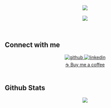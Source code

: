 <div align="center"><img src="https://spotify-github-profile.vercel.app/api/view?uid=q0mpf91k0684gaellarx08d71&cover_image=true&theme=default" /></div>  

<br/>  

<div align="center">
<img src="https://komarev.com/ghpvc/?username=foresthpark&&style=flat-square" align="center" />
</div>  
  

<br/>  


<br />



## Connect with me  
<div align="center">
<a href="https://github.com/foresthpark" target="_blank">
<img src=https://img.shields.io/badge/github-%2324292e.svg?&style=for-the-badge&logo=github&logoColor=white alt=github style="margin-bottom: 5px;" />
</a>
<a href="https://linkedin.com/in/forestpark" target="_blank">
<img src=https://img.shields.io/badge/linkedin-%231E77B5.svg?&style=for-the-badge&logo=linkedin&logoColor=white alt=linkedin style="margin-bottom: 5px;" />
</a>  
<br/>
  <div align="center">
<a href="https://coffee.forestp.dev" target="_blank">
☕️ Buy me a coffee
</a> 
</div>  
</div>  
  

<br/>  


## Github Stats  
<div align="center"><img src="https://forest-github-readme-stats.vercel.app/api?username=foresthpark&show_icons=true&include_all_commits=true&hide_border=true&theme=dracula" align="center" /></div>  

<br/>  




